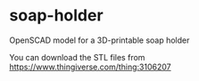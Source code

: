 # soap-holder
OpenSCAD model for a 3D-printable soap holder

You can download the STL files from https://www.thingiverse.com/thing:3106207

